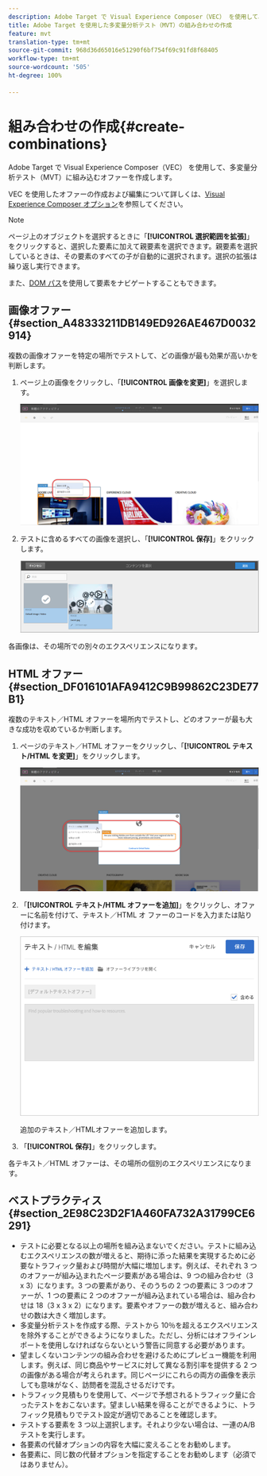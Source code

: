 ```yaml
---
description: Adobe Target で Visual Experience Composer（VEC） を使用して、多変量分析テスト（MVT）に組み込むオファーを作成します。
title: Adobe Target を使用した多変量分析テスト（MVT）の組み合わせの作成
feature: mvt
translation-type: tm+mt
source-git-commit: 968d36d65016e51290f6bf754f69c91fd8f68405
workflow-type: tm+mt
source-wordcount: '505'
ht-degree: 100%

---
```



# 組み合わせの作成{#create-combinations}

Adobe Target で Visual Experience Composer（VEC） を使用して、多変量分析テスト（MVT）に組み込むオファーを作成します。

VEC を使用したオファーの作成および編集について詳しくは、[Visual Experience Composer オプション](/help/c-experiences/c-visual-experience-composer/viztarget-options.md)を参照してください。

>[!NOTE]
>
>ページ上のオブジェクトを選択するときに「**[!UICONTROL 選択範囲を拡張]**」をクリックすると、選択した要素に加えて親要素を選択できます。親要素を選択しているときは、その要素のすべての子が自動的に選択されます。選択の拡張は繰り返し実行できます。
>
>また、[DOM パス](/help/c-experiences/c-visual-experience-composer/viztarget-options.md#dom-path)を使用して要素をナビゲートすることもできます。

## 画像オファー {#section_A48333211DB149ED926AE467D0032914}

複数の画像オファーを特定の場所でテストして、どの画像が最も効果が高いかを判断します。

1. ページ上の画像をクリックし、「**[!UICONTROL 画像を変更]**」を選択します。

   ![「画像を変更」オプション](/help/c-activities/c-multivariate-testing/t-create-multivariate-test/assets/changeimage.png)

1. テストに含めるすべての画像を選択し、「**[!UICONTROL 保存]**」をクリックします。

   ![画像を追加するのに使用されるコンテンツを選択ダイアログボックス](/help/c-activities/c-multivariate-testing/t-create-multivariate-test/assets/addimage.png)

各画像は、その場所での別々のエクスペリエンスになります。

## HTML オファー {#section_DF016101AFA9412C9B99862C23DE77B1}

複数のテキスト／HTML オファーを場所内でテストし、どのオファーが最も大きな成功を収めているか判断します。

1. ページのテキスト／HTML オファーをクリックし、「**[!UICONTROL テキスト/HTML を変更]**」をクリックします。

   ![テキスト／HTML を変更](/help/c-activities/c-multivariate-testing/t-create-multivariate-test/assets/changehtml.png)

1. 「**[!UICONTROL テキスト/HTML オファーを追加]**」をクリックし、オファーに名前を付けて、テキスト／HTML オ ファーのコードを入力または貼り付けます。

   ![オファーを編集](/help/c-activities/c-multivariate-testing/t-create-multivariate-test/assets/editoffers.png)

   追加のテキスト／HTMLオファーを追加します。

1. 「**[!UICONTROL 保存]**」をクリックします。

各テキスト／HTML オファーは、その場所の個別のエクスペリエンスになります。

## ベストプラクティス {#section_2E98C23D2F1A460FA732A31799CE6291}

* テストに必要となる以上の場所を組み込まないでください。テストに組み込むエクスペリエンスの数が増えると、期待に添った結果を実現するために必要なトラフィック量および時間が大幅に増加します。例えば、それぞれ 3 つのオファーが組み込まれたページ要素がある場合は、9 つの組み合わせ（3 x 3）になります。3 つの要素があり、そのうちの 2 つの要素に 3 つのオファーが、1 つの要素に 2 つのオファーが組み込まれている場合は、組み合わせは 18（3 x 3 x 2）になります。要素やオファーの数が増えると、組み合わせの数は大きく増加します。
* 多変量分析テストを作成する際、テストから 10％を超えるエクスペリエンスを除外することができるようになりました。ただし、分析にはオフラインレポートを使用しなければならないという警告に同意する必要があります。
* 望ましくないコンテンツの組み合わせを避けるためにプレビュー機能を利用します。例えば、同じ商品やサービスに対して異なる割引率を提供する 2 つの画像がある場合が考えられます。同じページにこれらの両方の画像を表示しても意味がなく、訪問者を混乱させるだけです。
* トラフィック見積もりを使用して、ページで予想されるトラフィック量に合ったテストをおこないます。望ましい結果を得ることができるように、トラフィック見積もりでテスト設定が適切であることを確認します。
* テストする要素を 3 つ以上選択します。それより少ない場合は、一連のA/B テストを実行します。
* 各要素の代替オプションの内容を大幅に変えることをお勧めします。
* 各要素に、同じ数の代替オプションを指定することをお勧めします（必須ではありません）。

